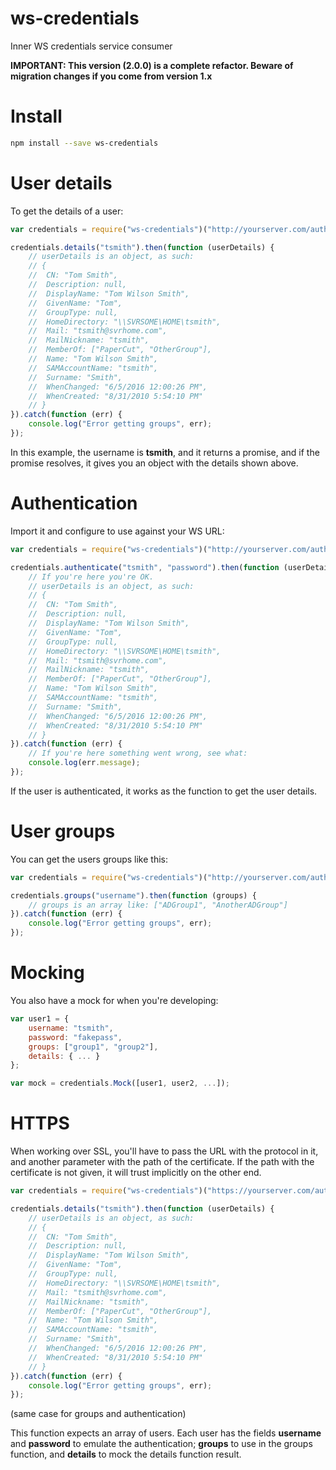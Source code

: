 # ws-credentials
Inner WS credentials service consumer

**IMPORTANT: This version (2.0.0) is a complete refactor. Beware of migration changes if you come from version 1.x**

# Install

```bash
npm install --save ws-credentials
```

# User details

To get the details of a user:

```javascript
var credentials = require("ws-credentials")("http://yourserver.com/auth");

credentials.details("tsmith").then(function (userDetails) {
	// userDetails is an object, as such:
	// {
	// 	CN: "Tom Smith",
	// 	Description: null,
	// 	DisplayName: "Tom Wilson Smith",
	// 	GivenName: "Tom",
	// 	GroupType: null,
	// 	HomeDirectory: "\\SVRSOME\HOME\tsmith",
	// 	Mail: "tsmith@svrhome.com",
	// 	MailNickname: "tsmith",
	// 	MemberOf: ["PaperCut", "OtherGroup"],
	// 	Name: "Tom Wilson Smith",
	// 	SAMAccountName: "tsmith",
	// 	Surname: "Smith",
	// 	WhenChanged: "6/5/2016 12:00:26 PM",
	// 	WhenCreated: "8/31/2010 5:54:10 PM"
	// }
}).catch(function (err) {
	console.log("Error getting groups", err);
});
```

In this example, the username is **tsmith**, and it returns a promise, and if the promise resolves, it gives you an object with the details shown above.

# Authentication

Import it and configure to use against your WS URL:

```javascript
var credentials = require("ws-credentials")("http://yourserver.com/auth"); // The server base URL

credentials.authenticate("tsmith", "password").then(function (userDetails) {
	// If you're here you're OK.
	// userDetails is an object, as such:
	// {
	// 	CN: "Tom Smith",
	// 	Description: null,
	// 	DisplayName: "Tom Wilson Smith",
	// 	GivenName: "Tom",
	// 	GroupType: null,
	// 	HomeDirectory: "\\SVRSOME\HOME\tsmith",
	// 	Mail: "tsmith@svrhome.com",
	// 	MailNickname: "tsmith",
	// 	MemberOf: ["PaperCut", "OtherGroup"],
	// 	Name: "Tom Wilson Smith",
	// 	SAMAccountName: "tsmith",
	// 	Surname: "Smith",
	// 	WhenChanged: "6/5/2016 12:00:26 PM",
	// 	WhenCreated: "8/31/2010 5:54:10 PM"
	// }
}).catch(function (err) {
	// If you're here something went wrong, see what:
	console.log(err.message);
});
```

If the user is authenticated, it works as the function to get the user details.

# User groups

You can get the users groups like this:

```javascript
var credentials = require("ws-credentials")("http://yourserver.com/auth");

credentials.groups("username").then(function (groups) {
	// groups is an array like: ["ADGroup1", "AnotherADGroup"]
}).catch(function (err) {
	console.log("Error getting groups", err);
});
```

# Mocking

You also have a mock for when you're developing:

```javascript
var user1 = {
	username: "tsmith",
	password: "fakepass",
	groups: ["group1", "group2"],
	details: { ... }
};

var mock = credentials.Mock([user1, user2, ...]);
```

# HTTPS

When working over SSL, you'll have to pass the URL with the protocol in it, and another parameter with the path of the certificate. If the path with the certificate is not given, it will trust implicitly on the other end.

```javascript
var credentials = require("ws-credentials")("https://yourserver.com/auth", "/user/home/certificates/SECURE_CERTIFICATE.pem");

credentials.details("tsmith").then(function (userDetails) {
	// userDetails is an object, as such:
	// {
	// 	CN: "Tom Smith",
	// 	Description: null,
	// 	DisplayName: "Tom Wilson Smith",
	// 	GivenName: "Tom",
	// 	GroupType: null,
	// 	HomeDirectory: "\\SVRSOME\HOME\tsmith",
	// 	Mail: "tsmith@svrhome.com",
	// 	MailNickname: "tsmith",
	// 	MemberOf: ["PaperCut", "OtherGroup"],
	// 	Name: "Tom Wilson Smith",
	// 	SAMAccountName: "tsmith",
	// 	Surname: "Smith",
	// 	WhenChanged: "6/5/2016 12:00:26 PM",
	// 	WhenCreated: "8/31/2010 5:54:10 PM"
	// }
}).catch(function (err) {
	console.log("Error getting groups", err);
});
```

(same case for groups and authentication)


This function expects an array of users. Each user has the fields **username** and **password** to emulate the authentication; **groups** to use in the groups function, and **details** to mock the details function result.
